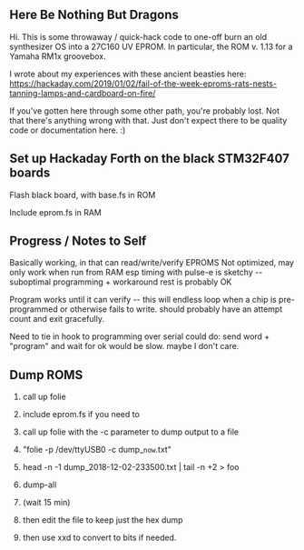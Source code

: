 ## Here Be Nothing But Dragons

Hi.  This is some throwaway / quick-hack code to one-off burn an old synthesizer OS into a 27C160 UV EPROM.  In particular, the ROM v. 1.13 for a Yamaha RM1x groovebox. 

I wrote about my experiences with these ancient beasties here: https://hackaday.com/2019/01/02/fail-of-the-week-eproms-rats-nests-tanning-lamps-and-cardboard-on-fire/

If you've gotten here through some other path, you're probably lost.  Not that there's anything wrong with that.  Just don't expect there to be quality code or documentation here.  :)

## Set up Hackaday Forth on the black STM32F407 boards

Flash black board, with base.fs in ROM

Include eprom.fs in RAM

## Progress / Notes to Self

Basically working, in that can read/write/verify EPROMS
Not optimized, may only work when run from RAM
esp timing with pulse-e is sketchy -- suboptimal programming + workaround
rest is probably OK

Program works until it can verify -- this will endless loop when a chip is pre-programmed or otherwise fails to write.  should probably have an attempt count and exit gracefully.

Need to tie in hook to programming over serial
could do: send word + "program" and wait for ok 
would be slow.  maybe I don't care.


## Dump ROMS

1. call up folie
2. include eprom.fs if you need to 
3. call up folie with the -c parameter to dump output to a file
4. "folie -p /dev/ttyUSB0 -c dump_`now`.txt"
5. head -n -1 dump_2018-12-02-233500.txt | tail -n +2 > foo

6. dump-all
7. (wait 15 min)
8. then edit the file to keep just the hex dump
9. then use xxd to convert to bits if needed.

